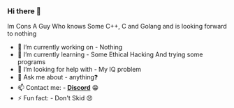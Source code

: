 ### Hi there 👋

Im Cons A Guy Who knows Some C++, C and Golang and is looking forward to nothing


- 🔭 I’m currently working on - Nothing
- 🌱 I’m currently learning - Some Ethical Hacking And trying some programs
- 🤔 I’m looking for help with - My IQ problem
- 💬 Ask me about - anything❓
- 📫 Contact me: - [**Discord**](https://discord.gg/6e7cG5JhmM) 😁
- ⚡ Fun fact: - Don't Skid 😠


